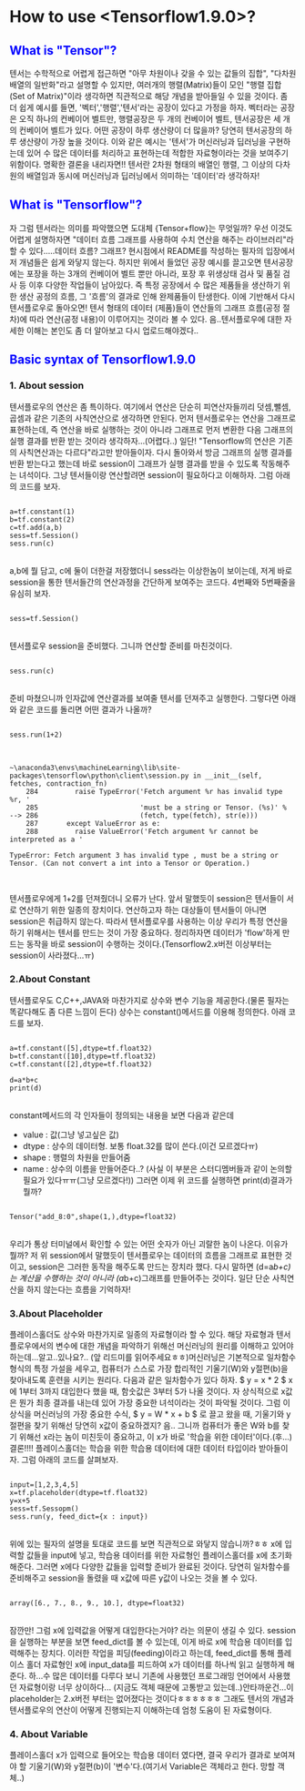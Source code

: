 # How to use <Tensorflow1.9.0>?

## <span style="color:blue">What is "Tensor"?</span>
텐서는 수학적으로 어렵게 접근하면 "아무 차원이나 갖을 수 있는 값들의 집합", "다차원 배열의 일반화"라고 설명할 수 있지만,
여러개의 행렬(Matrix)들이 모인 "행렬 집합(Set of Matrix)"이라 생각하면 직관적으로 해당 개념을 받아들일 수 있을 것이다.
좀 더 쉽게 예시를 들면, '벡터','행렬','텐서'라는 공장이 있다고 가정을 하자. 벡터라는 공장은 오직 하나의 컨베이어 벨트만, 
행렬공장은 두 개의 컨베이어 벨트, 텐서공장은 세 개의 컨베이어 벨트가 있다. 어떤 공장이 하루 생산량이 더 많을까? 
당연히 텐서공장의 하루 생산량이 가장 높을 것이다. 이와 같은 예시는 '텐서'가 머신러닝과 딥러닝을 구현하는데 있어 
수 많은 데이터를 처리하고 표현하는데 적합한 자료형이라는 것을 보여주기 위함이다. 명확한 결론을 내리자면!! 텐서란 
2차원 형태의 배열인 행렬, 그 이상의 다차원의 배열임과 동시에 머신러닝과 딥러닝에서 의미하는 '데이터'라 생각하자!

## <span style="color:blue">What is "Tensorflow"?</span>
자 그럼 텐서라는 의미를 파악했으면 도대체 {Tensor+flow}는 무엇일까? 우선 이것도 어렵게 설명하자면 "데이터 흐름 그래프를 
사용하여 수치 연산을 해주는 라이브러리"라 할 수 있다.....데이터 흐름? 그래프? 현시점에서 README를 작성하는 필자의 입장에서
저 개념들은 쉽게 와닿지 않는다. 하지만 위에서 들었던 공장 예시를 끌고오면 텐서공장에는 포장을 하는 3개의 컨베이어 벨트 뿐만 
아니라, 포장 후 위생상태 검사 및 품질 검사 등 이후 다양한 작업들이 남아있다. 즉 특정 공장에서 수 많은 제품들을 생산하기 위한
생산 공정의 흐름, 그 '흐름'의 결과로 인해 완제품들이 탄생한다. 이에 기반해서 다시 텐서플로우로 돌아오면! 텐서 형태의 데이터
(제품)들이 연산들의 그래프 흐름(공정 절차)에 따라 연산(공정 내용)이 이루어지는 것이라 볼 수 있다. 음..텐서플로우에 대한 자세한
이해는 본인도 좀 더 알아보고 다시 업로드해야겠다..

## <span style="color:blue">Basic syntax of Tensorflow1.9.0</span>
### 1. About session
텐서플로우의 연산은 좀 특이하다. 여기에서 연산은 단순히 피연산자들끼리 덧셈,뺄셈,곱셈과 같은 기존의 사칙연산으로 생각하면 안된다.
먼저 텐서플로우는 연산을 그래프로 표현하는데, 즉 연산을 바로 실행하는 것이 아니라 그래프로 먼저 변환한 다음 그래프의 실행 결과를 
반환 받는 것이라 생각하자...(어렵다..) 일단! "Tensorflow의 연산은 기존의 사칙연산과는 다르다"라고만 받아들이자. 다시 돌아와서
방금 그래프의 실행 결과를 반환 받는다고 했는데 바로 session이 그래프가 실행 결과를 받을 수 있도록 작동해주는 녀석이다. 그냥 
텐서들이랑 연산할려면 session이 필요하다고 이해하자. 그럼 아래의 코드를 보자.
<pre>
<code>
a=tf.constant(1)
b=tf.constant(2)
c=tf.add(a,b)
sess=tf.Session()
sess.run(c)
</code>
</pre>
a,b에 뭘 담고, c에 둘이 더한걸 저장했더니 sess라는 이상한놈이 보이는데, 저게 바로 session을 통한 텐서들간의 연산과정을 간단하게 보여주는 코드다.
4번째와 5번째줄을 유심히 보자.
<pre>
<code>
sess=tf.Session()
</code>
</pre>
텐서플로우 session을 준비했다. 그니까 연산할 준비를 마친것이다.
<pre>
<code>
sess.run(c)
</code>
</pre>
준비 마쳤으니까 인자값에 연산결과를 보여줄 텐서를 던져주고 실행한다. 그렇다면 아래와 같은 코드를 돌리면 어떤 결과가 나올까?
<pre>
<code>
sess.run(1+2)
</code>
</pre>
<pre>
<code>
~\anaconda3\envs\machineLearning\lib\site-packages\tensorflow\python\client\session.py in __init__(self, fetches, contraction_fn)
    284         raise TypeError('Fetch argument %r has invalid type %r, '
    285                         'must be a string or Tensor. (%s)' %
--> 286                         (fetch, type(fetch), str(e)))
    287       except ValueError as e:
    288         raise ValueError('Fetch argument %r cannot be interpreted as a '

TypeError: Fetch argument 3 has invalid type <class 'int'>, must be a string or Tensor. (Can not convert a int into a Tensor or Operation.)

</code>
</pre>
텐서플로우에게 1+2를 던져줬더니 오류가 난다. 앞서 말했듯이 session은 텐서들이 서로 연산하기 위한 일종의 장치이다. 연산하고자 하는 대상들이 텐서들이 아니면
session은 취급하지 않는다. 따라서 텐서플로우를 사용하는 이상 우리가 특정 연산을 하기 위해서는 텐서를 만드는 것이 가장 중요하다. 정리하자면 데이터가 'flow'하게
만드는 동작을 바로 session이 수행하는 것이다.(Tensorflow2.x버전 이상부터는 session이 사라졌다...ㅠ)

### 2.About Constant
텐서플로우도 C,C++,JAVA와 마찬가지로 상수와 변수 기능을 제공한다.(물론 필자는 똑같다해도 좀 다른 느낌이 든다) 상수는 constant()메서드를 이용해 정의한다. 아래 코드를
보자.
<pre>
<code>
a=tf.constant([5],dtype=tf.float32)
b=tf.constant([10],dtype=tf.float32)
c=tf.constant([2],dtype=tf.float32)

d=a*b+c
print(d)
</code>
</pre>

constant메서드의 각 인자들이 정의되는 내용을 보면 다음과 같은데
* value : 값(그냥 넣고싶은 값)
* dtype : 상수의 데이터형. 보통 float.32를 많이 쓴다.(이건 모르겠다ㅠ)
* shape : 행렬의 차원을 만들어줌
* name : 상수의 이름을 만들어준다..?
(사실 이 부분은 스터디멤버들과 같이 논의할 필요가 있다ㅠㅠ(그냥 모르겠다!))
그러면 이제 위 코드를 실행하면 print(d)결과가 뭘까? 
<pre>
<code>
Tensor("add_8:0",shape(1,),dtype=float32)
</code>
</pre>
우리가 통상 터미널에서 확인할 수 있는 어떤 숫자가 아닌 괴랄한 놈이 나온다. 이유가 뭘까? 저 위 session에서 말했듯이 텐서플로우는 데이터의 흐름을 그래프로 표현한 것이고, session은
그러한 동작을 해주도록 만드는 장치라 했다. 다시 말하면 (d=a*b+c)는 계산을 수행하는 것이 아니라 (a*b+c)그래프를 만들어주는 것이다. 일단 단순 사칙연산을 하지 않는다는 흐름을 기억하자!

### 3.About Placeholder
플레이스홀더도 상수와 마찬가지로 일종의 자료형이라 할 수 있다. 해당 자료형과 텐서플로우에서의 변수에 대한 개념을 파악하기 위해선 머신러닝의 원리를 이해하고 있어야 하는데...알고..있나요?..
(앞 리드미를 읽어주세요ㅎㅎ)머신러닝은 기본적으로 일차함수 형식의 특정 가설을 세우고, 컴퓨터가 스스로 가장 합리적인 기울기(W)와 y절편(b)을 찾아내도록 훈련을 시키는 원리다. 다음과 같은
일차함수가 있다 하자. $ y = x * 2 $ x에 1부터 3까지 대입한다 했을 때, 함숫값은  3부터 5가 나올 것이다. 자 상식적으로 x값은 뭔가 최종 결과를 내는데 있어 가장 중요한 녀석이라는 것이 파악될 것이다.
그럼 이 상식을 머신러닝의 가장 중요한 수식, $ y = W * x + b $ 로 끌고 왔을 때, 기울기와 y절편을 찾기 위해선 당연히 x값이 중요하겠지? 음.. 그니까 컴퓨터가 좋은 W와 b를 찾기 위해선 x라는
놈이 미친듯이 중요하고, 이 x가 바로 '학습을 위한 데이터'이다.(후...)결론!!!! 플레이스홀더는 학습을 위한 학습용 데이터에 대한 데이터 타입이라 받아들이자. 그럼 아래의 코드를 살펴보자.
<pre>
<code>
input=[1,2,3,4,5]
x=tf.placeholder(dtype=tf.float32)
y=x+5
sess=tf.Sessopm()
sess.run(y, feed_dict={x : input})
</code>
</pre>
위에 있는 필자의 설명을 토대로 코드를 보면 직관적으로 와닿지 않습니까?ㅎㅎ x에 입력할 값들을 input에 넣고, 학습용 데이터를 위한 자료형인 플레이스홀더를 x에 초기화해준다. 그러면 x에다 다양한
값들을 입력할 준비가 완료된 것이다. 당연히 일차함수를 준비해주고 session을 돌렸을 때 x값에 따른 y값이 나오는 것을 볼 수 있다. 
<pre>
<code>
array([6., 7., 8., 9., 10.], dtype=float32)
</code>
</pre>
 잠깐만! 그럼 x에 입력값을 어떻게 대입한다는거야? 라는 의문이 
생길 수 있다. session을 실행하는 부분을 보면 feed_dict를 볼 수 있는데, 이게 바로 x에 학습용 데이터를 입력해주는 장치다. 이러한 작업을 피딩(feeding)이라고 하는데, feed_dict를 통해 플레이스
홀더 자료형인 x에 input_data를 피드하여 x가 데이터를 하나씩 읽고 실행하게 해준다. 하...수 많은 데이터를 다루다 보니 기존에 사용했던 프로그래밍 언어에서 사용했던 자료형이랑 너무 상이하다...
(지금도 객체 때문에 고통받고 있는데..)안타까운건...이 placeholder는 2.x버전 부터는 없어졌다는 것이다ㅎㅎㅎㅎㅎㅎ 그래도 텐서의 개념과 텐서플로우의 연산이 어떻게 진행되는지 이해하는데 엄청
도움이 된 자료형이다.

### 4. About Variable
플레이스홀더 x가 입력으로 들어오는 학습용 데이터 였다면, 결국 우리가 결과로 보여져야 할 기울기(W)와 y절편(b)이 '변수'다.(여기서 Variable은 객체라고 한다. 망할 객체..) 
